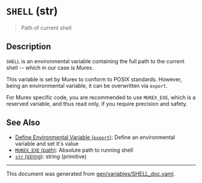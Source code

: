 # `SHELL` (str)

> Path of current shell

## Description

`SHELL` is an environmental variable containing the full path to the current
shell -- which in our case is Murex.

This variable is set by Murex to conform to POSIX standards. However, being an
environmental variable, it can be overwritten via `export`.

For Murex specific code, you are recommended to use `MUREX_EXE`, which is a
reserved variable, and thus read only, if you require precision and safety.

## See Also

* [Define Environmental Variable (`export`)](../commands/export.md):
  Define an environmental variable and set it's value
* [`MUREX_EXE` (path)](../variables/murex_exe.md):
  Absolute path to running shell
* [`str` (string)](../types/str.md):
  string (primitive)

<hr/>

This document was generated from [gen/variables/SHELL_doc.yaml](https://github.com/lmorg/murex/blob/master/gen/variables/SHELL_doc.yaml).